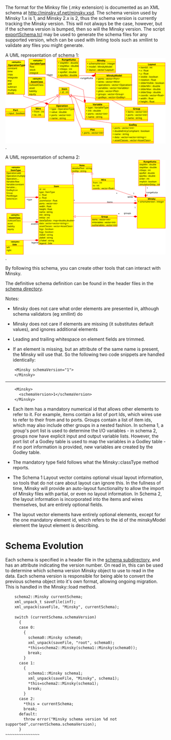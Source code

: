 The format for the Minksy file (.mky extension) is documented as an XML schema at <http://minsky.sf.net/minsky.xsd>. The schema version used by Minsky 1.x is 1, and Minsky 2.x is 2, thus the schema version is currently tracking the Minsky version. This will not always be the case, however, but if the schema version is bumped, then so will the Minsky version. The script [exportSchema.tcl](exportSchema.tcl]) may be used to generate the schema files for any supported version, whch can be used with linting tools such as xmllint to validate any files you might generate.

A UML representation of schema 1: ![schema UML](../MinskySchema1.svg).

A UML representation of schema 2: ![schema UML](../MinskySchema2.svg).


By following this schema, you can create other tools that can interact with Minsky.

The definitive schema definition can be found in the header files in the [schema directory](../schema).

Notes:

* Minsky does not care what order elements are presented in, although schema validators (eg xmllint) do

* Minsky does not care if elements are missing (it substitutes default values), and ignores additional elements

* Leading and trailing whitespace on element fields are trimmed.

* If an element is missing, but an attribute of the same name is present, the Minsky will use that. So the following two code snippets are handled identically:

~~~~~~~~~~~~~~~~
    <Minsky schemaVersion="1">
    </Minsky>
~~~~~~~~~~~~~~~~
------------
~~~~~~~~~~~~~~~~
    <Minsky>
      <schemaVersion>1</schemaVersion>
    </Minsky>
~~~~~~~~~~~~~~~~

* Each item has a mandatory numerical id that allows other elements to refer to it. For example, items contain a list of port Ids, which wires use to refer to their from and to ports. Groups contain a list of item ids, which may also include other groups in a nested fashion. In schema 1, a group's port list is used to determine the I/O variables - in schema 2, groups now have explicit input and output variable lists. However, the port list of a Godley table is used to map the variables in a Godley table - if no port information is provided, new variables are created by the Godley table.

* The mandatory type field follows what the Minsky::classType method reports.

* The Schema 1 Layout vector contains optional visual layout information, so tools that do not care about layout can ignore this. In the fullness of time, Minsky will provide an auto-layout functionality to allow the import of Minsky files with partial, or even no layout information. In Schema 2, the layout information is incorporated into the items and wires themselves, but are entirely optional fields.

* The layout vector elements have entirely optional elements, except for the one mandatory element id, which refers to the id of the minskyModel element the layout element is describing. 

# Schema Evolution
Each schema is specified in a header file in the [schema subdirectory](../schema), and has an attribute indicating the version number. On read in, this can be used to determine which schema version Minsky object to use to read in the data. Each schema version is responsible for being able to convert the previous schema object into it's own format, allowing ongoing migration. This is handled in the Minsky::load method.
~~~~~~~~~~~~~~~~~~
    schema2::Minsky currentSchema;
    xml_unpack_t saveFile(inf);
    xml_unpack(saveFile, "Minsky", currentSchema);

    switch (currentSchema.schemaVersion)
      {
      case 0:
        {
          schema0::Minsky schema0;
          xml_unpack(saveFile, "root", schema0);
          *this=schema2::Minsky(schema1::Minsky(schema0));
          break;
        }
      case 1:
        {
          schema1::Minsky schema1;
          xml_unpack(saveFile, "Minsky", schema1);
          *this=schema2::Minsky(schema1);
          break;
        }
      case 2:
        *this = currentSchema;
        break;
      default:
        throw error("Minsky schema version %d not supported",currentSchema.schemaVersion);
      }
~~~~~~~~~~~~~~~
